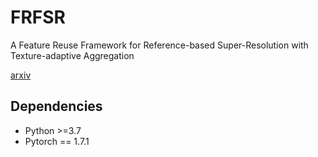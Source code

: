 # FRFSR
A Feature Reuse Framework for Reference-based Super-Resolution with Texture-adaptive Aggregation

[arxiv](http://arxiv.org/abs/2306.01500)

## Dependencies
- Python >=3.7
- Pytorch == 1.7.1

